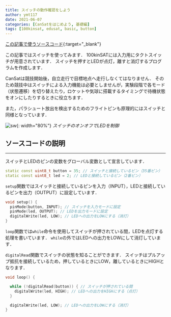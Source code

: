 ```yaml
---
title: スイッチの動作確認をしよう
author: ymt117
date: 2021-06-07
categories: [CanSatをはじめよう, 基礎編]
tags: [100kinsat, edusat, basic, button]
---
```


<i class="{{ site.data.post.file }}"></i>
[この記事で使うソースコード](https://github.com/100kinsat/100kinsat_ver_3_4_code/tree/main/100kinsat_button){:target="_blank"}

この記事ではスイッチを使ってみます．
100kinSATには入力用にタクトスイッチが用意されています．
スイッチを押すとLEDが点灯，離すと消灯するプログラムを作成します．

CanSatは競技開始後，自立走行で目標地点へ走行しなくてはなりません．
そのため競技中はスイッチによる入力機能は必要としませんが，実験段階で各モード（状態遷移）を切り替えたり，ロケットや気球に搭載するタイミングで待機状態をオンにしたりするときに役立ちます．

また，パラシュート放出を検出するためのフライトピンも原理的にはスイッチと同様となっています．

![sw](/assets/img/post/input_button/push_button.gif){: width="80%"}
_スイッチのオンオフでLEDを制御_

## ソースコードの説明
---

スイッチとLEDのピンの変数をグローバル変数として宣言しています．

```cpp
static const uint8_t button = 35; // スイッチと接続しているピン（35番ピン）
static const uint8_t led = 2; // LEDと接続しているピン（2番ピン）
```

`setup`関数ではスイッチと接続しているピンを入力（INPUT），LEDと接続しているピンを出力（OUTPUT）に設定しています．

```cpp
void setup() {
  pinMode(button, INPUT); // スイッチを入力モードに設定
  pinMode(led, OUTPUT); // LEDを出力モードに設定
  digitalWrite(led, LOW); // LEDへの出力をLOWにする（消灯）
}
```

`loop`関数では`while`命令を使用してスイッチが押されている間，LEDを点灯する処理を書いています．
`while`の外ではLEDへの出力をLOWにして消灯しています．

`digitalRead`関数でスイッチの状態を知ることができます．
スイッチはプルアップ抵抗を接続しているため，押しているときにLOW，離しているときにHIGHとなります．

```cpp
void loop() {

  while (!digitalRead(button)) { // スイッチが押されている間
    digitalWrite(led, HIGH); // LEDへの出力をHIGHにする（点灯）
  }

  digitalWrite(led, LOW); // LEDへの出力をLOWにする（消灯）
}
```
